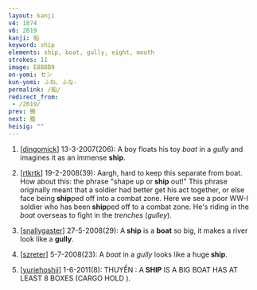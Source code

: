 ```yaml
---
layout: kanji
v4: 1874
v6: 2019
kanji: 船
keyword: ship
elements: ship, boat, gully, eight, mouth
strokes: 11
image: E888B9
on-yomi: セン
kun-yomi: ふね、ふな-
permalink: /船/
redirect_from:
 - /2019/
prev: 搬
next: 艦
heisig: ""
---
```


1) [<a href="http://kanji.koohii.com/profile/dingomick">dingomick</a>] 13-3-2007(206): A boy floats his toy <em>boat</em> in a <em>gully</em> and imagines it as an immense <strong>ship</strong>.

2) [<a href="http://kanji.koohii.com/profile/rtkrtk">rtkrtk</a>] 19-2-2008(39): Aargh, hard to keep this separate from boat. How about this: the phrase &quot;shape up or<strong> ship</strong> out!&quot; This phrase originally meant that a soldier had better get his act together, or else face being<strong> ship</strong>ped off into a combat zone. Here we see a poor WW-I soldier who has been<strong> ship</strong>ped off to a combat zone. He&#039;s riding in the <em>boat</em> overseas to fight in the <em>trenches</em> (<em>gulley</em>).

3) [<a href="http://kanji.koohii.com/profile/snallygaster">snallygaster</a>] 27-5-2008(29): A<strong> ship</strong> is a <strong>boat</strong> so big, it makes a river look like a <strong>gully</strong>.

4) [<a href="http://kanji.koohii.com/profile/szreter">szreter</a>] 5-7-2008(23): A <em>boat</em> in a <em>gully</em> looks like a huge<strong> ship</strong>.

5) [<a href="http://kanji.koohii.com/profile/yuriehoshii">yuriehoshii</a>] 1-6-2011(8): THUYỀN : A<strong> SHIP</strong> IS A BIG BOAT HAS AT LEAST 8 BOXES (CARGO HOLD ).

